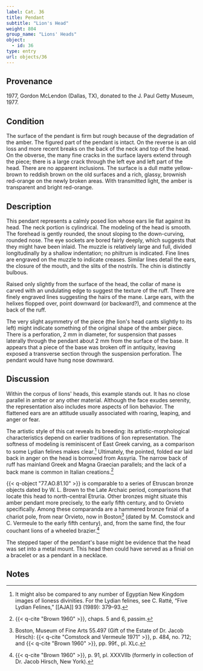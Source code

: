 ```yaml
---
label: Cat. 36
title: Pendant
subtitle: "Lion's Head"
weight: 804
group_name: "Lions' Heads"
object:
  - id: 36
type: entry
url: objects/36
---
```


## Provenance

1977, Gordon McLendon (Dallas, TX), donated to the J. Paul Getty Museum, 1977.

## Condition

The surface of the pendant is firm but rough because of the degradation of the amber. The figured part of the pendant is intact. On the reverse is an old loss and more recent breaks on the back of the neck and top of the head. On the obverse, the many fine cracks in the surface layers extend through the piece; there is a large crack through the left eye and left part of the head. There are no apparent inclusions. The surface is a dull matte yellow-brown to reddish brown on the old surfaces and a rich, glassy, brownish red-orange on the newly broken areas. With transmitted light, the amber is transparent and bright red-orange.

## Description

This pendant represents a calmly posed lion whose ears lie flat against its head. The neck portion is cylindrical. The modeling of the head is smooth. The forehead is gently rounded, the snout sloping to the down-curving, rounded nose. The eye sockets are bored fairly deeply, which suggests that they might have been inlaid. The muzzle is relatively large and full, divided longitudinally by a shallow indentation; no philtrum is indicated. Fine lines are engraved on the muzzle to indicate creases. Similar lines detail the ears, the closure of the mouth, and the slits of the nostrils. The chin is distinctly bulbous.

Raised only slightly from the surface of the head, the collar of mane is carved with an undulating edge to suggest the texture of the ruff. There are finely engraved lines suggesting the hairs of the mane. Large ears, with the helixes flopped over, point downward (or backward?), and commence at the back of the ruff.

The very slight asymmetry of the piece (the lion's head cants slightly to its left) might indicate something of the original shape of the amber piece. There is a perforation, 2 mm in diameter, for suspension that passes laterally through the pendant about 2 mm from the surface of the base. It appears that a piece of the base was broken off in antiquity, leaving exposed a transverse section through the suspension perforation. The pendant would have hung nose downward.

## Discussion

Within the corpus of lions' heads, this example stands out. It has no close parallel in amber or any other material. Although the face exudes serenity, the representation also includes more aspects of lion behavior. The flattened ears are an attitude usually associated with roaring, leaping, and anger or fear.

The artistic style of this cat reveals its breeding: its artistic-morphological characteristics depend on earlier traditions of lion representation. The softness of modeling is reminiscent of East Greek carving, as a comparison to some Lydian felines makes clear.[^1] Ultimately, the pointed, folded ear laid back in anger on the head is borrowed from Assyria. The narrow back of ruff has mainland Greek and Magna Graecian parallels; and the lack of a back mane is common in Italian creations.[^2]

{{< q-object "77.AO.81.10" >}} is comparable to a series of Etruscan bronze objects dated by W. L. Brown to the Late Archaic period, comparisons that locate this head to north-central Etruria. Other bronzes might situate this amber pendant more precisely, to the early fifth century, and to Orvieto specifically. Among these comparanda are a hammered bronze finial of a chariot pole, from near Orvieto, now in Boston[^3] \(dated by M. Comstock and C. Vermeule to the early fifth century), and, from the same find, the four couchant lions of a wheeled brazier.[^4]

The stepped taper of the pendant's base might be evidence that the head was set into a metal mount. This head then could have served as a finial on a bracelet or as a pendant in a necklace.

## Notes

[^1]: It might also be compared to any number of Egyptian New Kingdom images of lioness divinities. For the Lydian felines, see C. Ratté, “Five Lydian Felines,” [[AJA]] 93 (1989): 379–93.

[^2]: {{< q-cite "Brown 1960" >}}, chaps. 5 and 6, passim.

[^3]: Boston, Museum of Fine Arts 55.497 (Gift of the Estate of Dr. Jacob Hirsch): {{< q-cite "Comstock and Vermeule 1971" >}}, p. 484, no. 712; and {{< q-cite "Brown 1960" >}}, pp. 99f., pl. XLc.

[^4]: {{< q-cite "Brown 1960" >}}, p. 91, pl. XXXVIIb (formerly in collection of Dr. Jacob Hirsch, New York).
